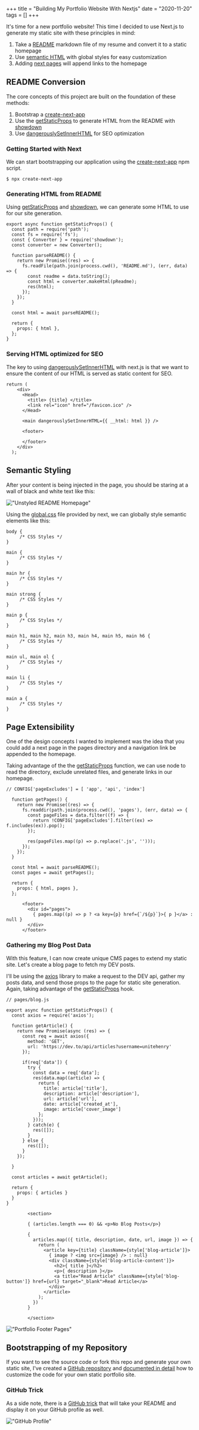 +++
title = "Building My Portfolio Website With Nextjs"
date = "2020-11-20"
tags = []
+++

It's time for a new portfolio website! This time I decided to use Next.js to generate my static site with these principles in mind:

1.  Take a [README](https://github.com/unitehenry/unitehenry/blob/master/README.md) markdown file of my resume and convert it to a static homepage
2.  Use [semantic HTML](https://www.w3schools.com/html/html5_semantic_elements.asp) with global styles for easy customization
3.  Adding [next pages](https://nextjs.org/docs/basic-features/pages) will append links to the homepage

## README Conversion

The core concepts of this project are built on the foundation of these methods:

1.  Bootstrap a [create-next-app](https://nextjs.org/docs/api-reference/create-next-app)
2.  Use the [getStaticProps](https://nextjs.org/docs/basic-features/data-fetching) to generate HTML from the README with [showdown](https://github.com/showdownjs/showdown)
3.  Use [dangerouslySetInnerHTML](https://reactjs.org/docs/dom-elements.html) for SEO optimization

### Getting Started with Next

We can start bootstrapping our application using the [create-next-app](https://nextjs.org/docs/api-reference/create-next-app) npm script.

```
$ npx create-next-app
```

### Generating HTML from README

Using [getStaticProps](https://nextjs.org/docs/basic-features/data-fetching) and [showdown](https://github.com/showdownjs/showdown), we can generate some HTML to use for our site generation.

```
export async function getStaticProps() {
  const path = require('path');
  const fs = require('fs');
  const { Converter } = require('showdown');
  const converter = new Converter();

  function parseREADME() {
    return new Promise((res) => {
      fs.readFile(path.join(process.cwd(), 'README.md'), (err, data) => {
        const readme = data.toString();
        const html = converter.makeHtml(pReadme);
        res(html);
      });
    });
  }

  const html = await parseREADME();

  return {
    props: { html },
  };
}
```

### Serving HTML optimized for SEO

The key to using [dangerouslySetInnerHTML](https://reactjs.org/docs/dom-elements.html) with next.js is that we want to ensure the content of our HTML is served as static content for SEO.

```
return (
    <div>
      <Head>
        <title> {title} </title>
        <link rel="icon" href="/favicon.ico" />
      </Head>

      <main dangerouslySetInnerHTML={{ __html: html }} />

      <footer> 

      </footer>
    </div>
  );
```

## Semantic Styling

After your content is being injected in the page, you should be staring at a wall of black and white text like this:

!["Unstyled README Homepage"](/images/b568ca02-3d59-4bf6-8633-8f88d1823de5.png)

Using the [global.css](https://nextjs.org/docs/basic-features/built-in-css-support) file provided by next, we can globally style semantic elements like this:

```
body {
     /* CSS Styles */
}

main {
     /* CSS Styles */
}

main hr {
     /* CSS Styles */
}

main strong {
     /* CSS Styles */
}

main p {
     /* CSS Styles */
}

main h1, main h2, main h3, main h4, main h5, main h6 {
     /* CSS Styles */
}

main ul, main ol {
     /* CSS Styles */
}

main li {
     /* CSS Styles */
}

main a {
     /* CSS Styles */
}
```

## Page Extensibility

One of the design concepts I wanted to implement was the idea that you could add a next page in the pages directory and a navigation link be appended to the homepage.

Taking advantage of the the [getStaticProps](https://nextjs.org/docs/basic-features/data-fetching) function, we can use node to read the directory, exclude unrelated files, and generate links in our homepage.

```
// CONFIG['pageExcludes'] = [ 'app', 'api', 'index']

  function getPages() {
    return new Promise((res) => {
      fs.readdir(path.join(process.cwd(), 'pages'), (err, data) => {
        const pageFiles = data.filter((f) => {
          return !CONFIG['pageExcludes'].filter((ex) => f.includes(ex)).pop();
        });

        res(pageFiles.map((p) => p.replace('.js', '')));
      });
    });
  }

  const html = await parseREADME();
  const pages = await getPages();

  return {
    props: { html, pages },
  };
```

```
      <footer> 
        <div id="pages">
          { pages.map((p) => p ? <a key={p} href={`/${p}`}>{ p }</a> : null }
        </div>
      </footer>
```

### Gathering my Blog Post Data

With this feature, I can now create unique CMS pages to extend my static site. Let's create a blog page to fetch my DEV posts.

I'll be using the [axios](https://github.com/axios/axios) library to make a request to the DEV api, gather my posts data, and send those props to the page for static site generation. Again, taking advantage of the [getStaticProps](https://nextjs.org/docs/basic-features/data-fetching) hook.

```
// pages/blog.js

export async function getStaticProps() {
  const axios = require('axios');

  function getArticle() {
    return new Promise(async (res) => {
      const req = await axios({
        method: 'GET',
        url: 'https://dev.to/api/articles?username=unitehenry'
      });

      if(req['data']) {
        try {
          const data = req['data'];
          res(data.map((article) => {
            return {
              title: article['title'], 
              description: article['description'], 
              url: article['url'],
              date: article['created_at'],
              image: article['cover_image']
            };
          })); 
        } catch(e) {
          res([]);
        }
      } else {
        res([]);
      }
    }); 

  }

  const articles = await getArticle();

  return {
    props: { articles }
  }
}
```

```
        <section>

        { (articles.length === 0) && <p>No Blog Posts</p>}

        {
          articles.map(({ title, description, date, url, image }) => {
            return (
              <article key={title} className={style['blog-article']}>
                { image ? <img src={image} /> : null}
                <div className={style['blog-article-content']}>
                  <h2>{ title }</h2>
                  <p>{ description }</p>
                  <a title="Read Article" className={style['blog-button']} href={url} target="_blank">Read Article</a>
                </div>
              </article>
            );
          })
        }

        </section>
```

!["Portfolio Footer Pages"](/images/7f6ed5e9-a9b8-45bb-b91a-43686d661b42.png)

## Bootstrapping of my Repository

If you want to see the source code or fork this repo and generate your own static site, I've created a [GitHub repository](https://github.com/unitehenry/unitehenry) and [documented in detail](https://github.com/unitehenry/unitehenry/wiki) how to customize the code for your own static portfolio site.

### GitHub Trick

As a side note, there is a [GitHub trick](https://docs.github.com/en/free-pro-team@latest/github/setting-up-and-managing-your-github-profile/managing-your-profile-readme) that will take your README and display it on your GitHub profile as well.

!["GitHub Profile"](/images/3f889b6e-e224-44d1-b895-f3cf2462800c.png)
